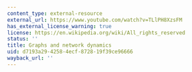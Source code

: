 ```yaml
---
content_type: external-resource
external_url: https://www.youtube.com/watch?v=TLlPH8XzsFM
has_external_license_warning: true
license: https://en.wikipedia.org/wiki/All_rights_reserved
status: ''
title: Graphs and network dynamics
uid: d7193a29-4258-4ecf-8728-19f39ce96666
wayback_url: ''
---
```

